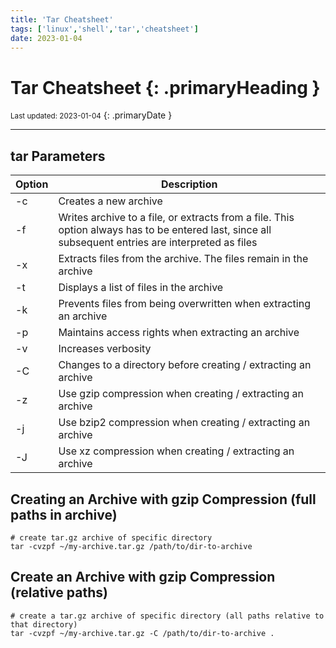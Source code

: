 ```yaml
---
title: 'Tar Cheatsheet'
tags: ['linux','shell','tar','cheatsheet']
date: 2023-01-04
---
```

# Tar Cheatsheet {: .primaryHeading }
<small>Last updated: 2023-01-04</small>
{: .primaryDate }

---

## tar Parameters

| Option | Description                                                                                                                                          |
| ------ | ---------------------------------------------------------------------------------------------------------------------------------------------------- |
| -c     | Creates a new archive                                                                                                                                |
| -f     | Writes archive to a file, or extracts from a file.  This option always has to be entered last, since all subsequent entries are interpreted as files |
| -x     | Extracts files from the archive. The files remain in the archive                                                                                     |
| -t     | Displays a list of files in the archive                                                                                                              |
| -k     | Prevents files from being overwritten when extracting an archive                                                                                     |
| -p     | Maintains access rights when extracting an archive                                                                                                   |
| -v     | Increases verbosity                                                                                                                                  |
| -C     | Changes to a directory before creating / extracting an archive                                                                                       |
| -z     | Use gzip compression when creating / extracting an archive                                                                                           |
| -j     | Use bzip2 compression when creating / extracting an archive                                                                                          |
| -J     | Use xz compression when creating / extracting an archive                                                                                             |

## Creating an Archive with gzip Compression (full paths in archive)
```shell
# create tar.gz archive of specific directory
tar -cvzpf ~/my-archive.tar.gz /path/to/dir-to-archive
```

## Create an Archive with gzip Compression (relative paths)
```shell
# create a tar.gz archive of specific directory (all paths relative to that directory)
tar -cvzpf ~/my-archive.tar.gz -C /path/to/dir-to-archive .
```